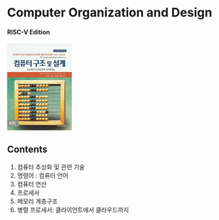 # Computer Organization and Design

#### RISC-V Edition

<img src="img.png"  width="30%"/>

## Contents

1. 컴퓨터 추상화 및 관련 기술
2. 명령어 : 컴퓨터 언어
3. 컴퓨터 연산
4. 프로세서
5. 메모리 계층구조
6. 병렬 프로세서: 클라이언트에서 클라우드까지